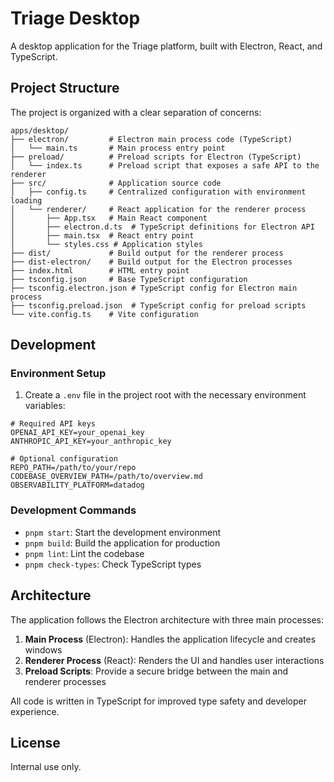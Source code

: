 # Triage Desktop

A desktop application for the Triage platform, built with Electron, React, and TypeScript.

## Project Structure

The project is organized with a clear separation of concerns:

```
apps/desktop/
├── electron/         # Electron main process code (TypeScript)
│   └── main.ts       # Main process entry point
├── preload/          # Preload scripts for Electron (TypeScript)
│   └── index.ts      # Preload script that exposes a safe API to the renderer
├── src/              # Application source code
│   ├── config.ts     # Centralized configuration with environment loading
│   └── renderer/     # React application for the renderer process
│       ├── App.tsx   # Main React component
│       ├── electron.d.ts  # TypeScript definitions for Electron API
│       ├── main.tsx  # React entry point
│       └── styles.css # Application styles
├── dist/             # Build output for the renderer process
├── dist-electron/    # Build output for the Electron processes
├── index.html        # HTML entry point
├── tsconfig.json     # Base TypeScript configuration
├── tsconfig.electron.json # TypeScript config for Electron main process
├── tsconfig.preload.json  # TypeScript config for preload scripts
└── vite.config.ts    # Vite configuration
```

## Development

### Environment Setup

1. Create a `.env` file in the project root with the necessary environment variables:

```env
# Required API keys
OPENAI_API_KEY=your_openai_key
ANTHROPIC_API_KEY=your_anthropic_key

# Optional configuration
REPO_PATH=/path/to/your/repo
CODEBASE_OVERVIEW_PATH=/path/to/overview.md
OBSERVABILITY_PLATFORM=datadog
```

### Development Commands

- `pnpm start`: Start the development environment
- `pnpm build`: Build the application for production
- `pnpm lint`: Lint the codebase
- `pnpm check-types`: Check TypeScript types

## Architecture

The application follows the Electron architecture with three main processes:

1. **Main Process** (Electron): Handles the application lifecycle and creates windows
2. **Renderer Process** (React): Renders the UI and handles user interactions
3. **Preload Scripts**: Provide a secure bridge between the main and renderer processes

All code is written in TypeScript for improved type safety and developer experience.

## License

Internal use only.
